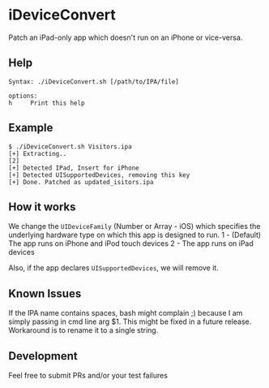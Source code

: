# iDeviceConvert
 Patch an iPad-only app which doesn't run on an iPhone or vice-versa.

## Help

```
Syntax: ./iDeviceConvert.sh [/path/to/IPA/file] 

options:
h     Print this help
```

## Example

```
$ ./iDeviceConvert.sh Visitors.ipa 
[+] Extracting..
[2]
[+] Detected IPad, Insert for iPhone
[+] Detected UISupportedDevices, removing this key
[+] Done. Patched as updated_isitors.ipa
```

## How it works

We change the `UIDeviceFamily` (Number or Array - iOS) which specifies the underlying hardware type on which this app is designed to run. 
  1 - (Default) The app runs on iPhone and iPod touch devices
  2 - The app runs on iPad devices

 Also, if the app declares `UISupportedDevices`, we will remove it.
 
 
## Known Issues

If the IPA name contains spaces, bash might complain ;) because I am simply passing in cmd line arg $1. This might be fixed in a future release. Workaround is to rename it to a single string.
 
 ## Development  
 
Feel free to submit PRs and/or your test failures
